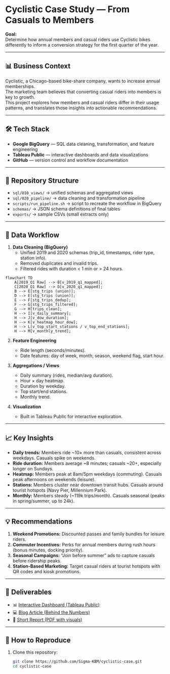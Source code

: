 # Cyclistic Case Study — From Casuals to Members


**Goal:**  
Determine how annual members and casual riders use Cyclistic bikes differently to inform a conversion strategy for the first quarter of the year.


---


## 📊 Business Context
Cyclistic, a Chicago-based bike-share company, wants to increase annual memberships.  
The marketing team believes that converting casual riders into members is key to growth.  
This project explores how members and casual riders differ in their usage patterns, and translates those insights into actionable recommendations.


---


## 🛠️ Tech Stack
- **Google BigQuery** — SQL data cleaning, transformation, and feature engineering  
- **Tableau Public** — interactive dashboards and data visualizations  
- **GitHub** — version control and workflow documentation  


---


## 📂 Repository Structure

- `sql/010_views/` → unified schemas and aggregated views  
- `sql/020_pipeline/` → data cleaning and transformation pipeline  
- `scripts/run_pipeline.sh` → script to recreate the workflow in BigQuery  
- `schemas/` → JSON schema definitions of final tables  
- `exports/` → sample CSVs (small extracts only)  


---


## 🔄 Data Workflow
1. **Data Cleaning (BigQuery)**  
   - Unified 2019 and 2020 schemas (trip_id, timestamps, rider type, station info).  
   - Removed duplicates and invalid trips.  
   - Filtered rides with duration < 1 min or > 24 hours.
  
```mermaid
flowchart TD
    A[2019_Q1 Raw] --> B[v_2019_q1_mapped];
    C[2020_Q1 Raw] --> D[v_2020_q1_mapped];
    B --> E[stg_trips (union)];
    D --> E[stg_trips (union)];
    E --> F[stg_trips_dedup];
    F --> G[stg_trips_filtered];
    G --> H[trips_clean];
    H --> I[v_daily_summary];
    H --> J[v_dow_duration];
    H --> K[v_heatmap_hour_dow];
    H --> L[v_top_start_stations / v_top_end_stations];
    H --> M[v_monthly_trend];
```

2. **Feature Engineering**  
   - Ride length (seconds/minutes).  
   - Date features: day of week, month, season, weekend flag, start hour.  


3. **Aggregations / Views**  
   - Daily summary (rides, median/avg duration).  
   - Hour × day heatmap.  
   - Duration by weekday.  
   - Top start/end stations.  
   - Monthly trend.  


4. **Visualization**  
   - Built in Tableau Public for interactive exploration.  


---


## 📈 Key Insights
- **Daily trends:** Members ride ~10× more than casuals, consistent across weekdays. Casuals spike on weekends.  
- **Ride duration:** Members average ~8 minutes; casuals ~20+, especially longer on Sundays.  
- **Heatmap:** Members peak at 8am/5pm weekdays (commuting). Casuals peak afternoons on weekends (leisure).  
- **Stations:** Members cluster near downtown transit hubs. Casuals around tourist hotspots (Navy Pier, Millennium Park).  
- **Monthly:** Members steady (~119k trips/month). Casuals seasonal (peaks in spring/summer, up to 24k).  


---


## 💡 Recommendations
1. **Weekend Promotions:** Discounted passes and family bundles for leisure riders.  
2. **Commuter Incentives:** Perks for annual members during rush hours (bonus minutes, docking priority).  
3. **Seasonal Campaigns:** “Join before summer” ads to capture casuals before ridership peaks.  
4. **Station-Based Marketing:** Target casual riders at tourist hotspots with QR codes and kiosk promotions.  


---


## 🔗 Deliverables
- 📊 [Interactive Dashboard (Tableau Public)](https://public.tableau.com/views/CommutetoLeisureATaleofCyclisticRiders/Dashboard1?:language=en-US&:sid=&:redirect=auth&:display_count=n&:origin=viz_share_link)  
- 💻 [Blog Article (Behind the Numbers)](https://btninsights.blogspot.com/2025/09/from-casual-to-members-what-data-tells.html)  
- 📄 [Short Report (PDF with visuals)](https://drive.google.com/file/d/1AtTrose-DIJj7OZdQ80ujl7ZQukk20HU/view?usp=sharing)  


---


## 🚀 How to Reproduce
1. Clone this repository:
   ```bash
   git clone https://github.com/Sigma-KBM/cyclistic-case.git
   cd cyclistic-case
